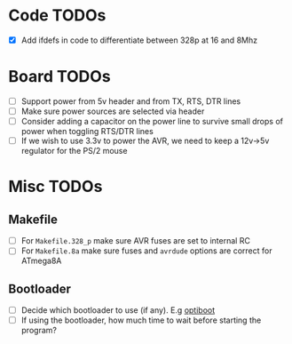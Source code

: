 # Code TODOs
- [X] Add ifdefs in code to differentiate between 328p at 16 and 8Mhz

# Board TODOs
- [ ] Support power from 5v header and from TX, RTS, DTR lines
- [ ] Make sure power sources are selected via header
- [ ] Consider adding a capacitor on the power line to survive small drops of power when toggling RTS/DTR lines
- [ ] If we wish to use 3.3v to power the AVR, we need to keep a 12v->5v regulator for the PS/2 mouse

# Misc TODOs
## Makefile
- [ ] For `Makefile.328_p` make sure AVR fuses are set to internal RC
- [ ] For `Makefile.8a` make sure fuses and `avrdude` options are correct for ATmega8A

## Bootloader
- [ ] Decide which bootloader to use (if any). E.g [optiboot](https://github.com/Optiboot/optiboot)
- [ ] If using the bootloader, how much time to wait before starting the program?
